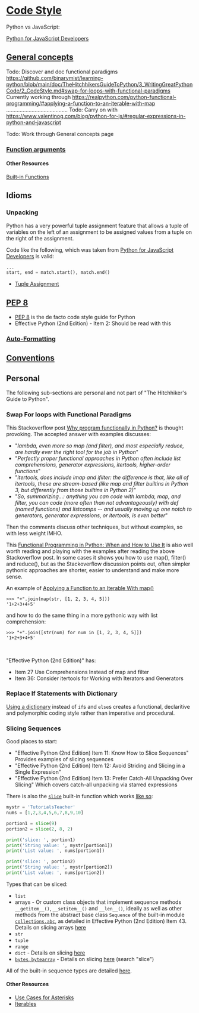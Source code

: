 # [Code Style](https://docs.python-guide.org/writing/style/)

Python vs JavaScript:

[Python for JavaScript Developers](https://www.valentinog.com/blog/python-for-js)




## [General concepts](https://docs.python-guide.org/writing/style/#general-concepts)




Todo: Discover and doc functional paradigms https://github.com/binarymist/learning-python/blob/main/doc/TheHitchhikersGuideToPython/3_WritingGreatPythonCode/2_CodeStyle.md#swap-for-loops-with-functional-paradigms
  Currently working through https://realpython.com/python-functional-programming/#applying-a-function-to-an-iterable-with-map .........................................
Todo: Carry on with https://www.valentinog.com/blog/python-for-js/#regular-expressions-in-python-and-javascript



Todo: Work through General concepts page




### [Function arguments](https://docs.python-guide.org/writing/style/#function-arguments)




#### Other Resources

[Built-in Functions](https://docs.python.org/3/library/functions.html)

## Idioms

### Unpacking

Python has a very powerful tuple assignment feature that allows a tuple of variables on the left of an assignment to be assigned values from a tuple on the right of the assignment.

Code like the following, which was taken from [Python for JavaScript Developers](https://www.valentinog.com/blog/python-for-js/#regular-expressions-in-python-and-javascript) is valid:

```python
...
start, end = match.start(), match.end()
```

* [Tuple Assignment](https://runestone.academy/ns/books/published/thinkcspy/Lists/TupleAssignment.html)



## [PEP 8](https://docs.python-guide.org/writing/style/#pep-8)

* [PEP 8](https://peps.python.org/pep-0008/) is the de facto code style guide for Python
* Effective Python (2nd Edition) - Item 2: Should be read with this

### [Auto-Formatting](https://docs.python-guide.org/writing/style/#auto-formatting)

## [Conventions](https://docs.python-guide.org/writing/style/#conventions)











## Personal

The following sub-sections are personal and not part of "The Hitchhiker's Guide to Python".

### Swap For loops with Functional Paradigms

This Stackoverflow post [Why program functionally in Python?](https://stackoverflow.com/questions/1892324/why-program-functionally-in-python) is thought provoking. The accepted answer with examples discusses:

* "_lambda, even more so map (and filter), and most especially reduce, are hardly ever the right tool for the job in Python_"
* "_Perfectly proper functional approaches in Python often include list comprehensions, generator expressions, itertools, higher-order functions_"
* "_itertools, does include imap and ifilter: the difference is that, like all of itertools, these are stream-based (like map and filter builtins in Python 3, but differently from those builtins in Python 2)_"
* "_So, summarizing...: anything you can code with lambda, map, and filter, you can code (more often than not advantageously) with def (named functions) and listcomps -- and usually moving up one notch to generators, generator expressions, or itertools, is even better_"

Then the comments discuss other techniques, but without examples, so with less weight IMHO.

This [Functional Programming in Python: When and How to Use It](https://realpython.com/python-functional-programming/) is also well worth reading and playing with the examples after reading the above Stackoverflow post. In some cases it shows you how to use map(), filter() and reduce(), but as the Stackoverflow discussion points out, often simpler pythonic approaches are shorter, easier to understand and make more sense.

An example of [Applying a Function to an Iterable With map()](https://realpython.com/python-functional-programming/#applying-a-function-to-an-iterable-with-map)

```
>>> "+".join(map(str, [1, 2, 3, 4, 5]))
'1+2+3+4+5'
```

and how to do the same thing in a more pythonic way with list comprehension:

```
>>> "+".join([str(num) for num in [1, 2, 3, 4, 5]])
'1+2+3+4+5'
```



<br>

"Effective Python (2nd Edition)" has:

* Item 27 Use Comprehensions Instead of map and filter
* Item 36: Consider itertools for Working with Iterators and Generators



### Replace If Statements with Dictionary

[Using a dictionary](https://www.youtube.com/watch?v=z726s8J8HmI) instead of `if`s and `else`s creates a functional, declaritive and polymorphic coding style rather than imperative and procedural.

### Slicing Sequences

Good places to start:

* "Effective Python (2nd Edition) Item 11: Know How to Slice Sequences" Provides examples of slicing sequences
* "Effective Python (2nd Edition) Item 12: Avoid Striding and Slicing in a Single Expression"
* "Effective Python (2nd Edition) Item 13: Prefer Catch-All Unpacking Over Slicing" Which covers catch-all unpacking via starred expressions


There is also the [`slice`](https://docs.python.org/3/library/functions.html#slice) built-in function which works [like so](https://www.tutorialsteacher.com/python/slice-method):

```python
mystr = 'TutorialsTeacher'
nums = [1,2,3,4,5,6,7,8,9,10]

portion1 = slice(9)
portion2 = slice(2, 8, 2)   

print('slice: ', portion1)
print('String value: ', mystr[portion1])
print('List value: ', nums[portion1])

print('slice: ', portion2)
print('String value: ', mystr[portion2])
print('List value: ', nums[portion2])
```

Types that can be sliced:

* `list`
* arrays - Or custom class objects that implement sequence methods `__getitem__()`, `__setitem__()` and `__len__()`, ideally as well as other methods from the abstract base class `Sequence` of the built-in module [`collections.abc`](https://docs.python.org/3/library/collections.abc.html), as detailed in Effective Python (2nd Edition) Item 43.
  Details on slicing arrays [here](https://www.askpython.com/python/array/array-slicing-in-python)
* `str`
* `tuple`
* `range`
* `dict` - Details on slicing [here](https://stackoverflow.com/questions/29216889/slicing-a-dictionary)
* [`bytes`, `bytearray`](https://docs.python.org/3/library/stdtypes.html#binary-sequence-types-bytes-bytearray-memoryview) - Details on slicing [here](https://www.dotnetperls.com/bytes-python) (search "slice")

All of the built-in sequence types are detailed [here](https://docs.python.org/3/library/stdtypes.html).

#### Other Resources

* [Use Cases for Asterisks](https://betterprogramming.pub/understand-the-versatility-of-asterisks-in-python-know-8-use-cases-722bff20e84c)
* [Iterables](https://realpython.com/python-for-loop/#iterables)


